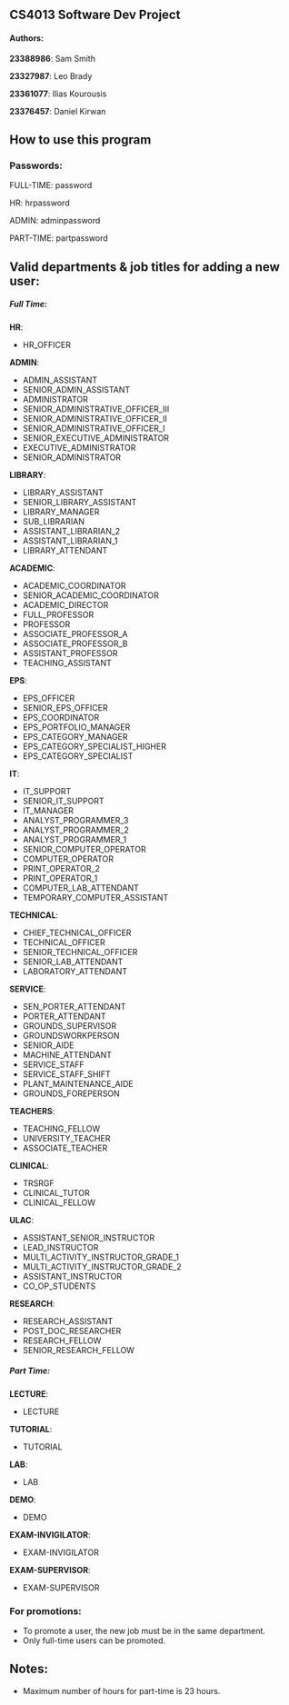 ## CS4013 Software Dev Project

#### Authors:

**23388986**: Sam Smith

**23327987**: Leo Brady

**23361077**: Ilias Kourousis

**23376457**: Daniel Kirwan

## How to use this program
### Passwords:
FULL-TIME: password

HR: hrpassword

ADMIN: adminpassword

PART-TIME: partpassword

## Valid departments & job titles for adding a new user:
##### Full Time:
**HR**:
- HR_OFFICER

**ADMIN**:
- ADMIN_ASSISTANT
- SENIOR_ADMIN_ASSISTANT
- ADMINISTRATOR
- SENIOR_ADMINISTRATIVE_OFFICER_III
- SENIOR_ADMINISTRATIVE_OFFICER_II
- SENIOR_ADMINISTRATIVE_OFFICER_I
- SENIOR_EXECUTIVE_ADMINISTRATOR
- EXECUTIVE_ADMINISTRATOR
- SENIOR_ADMINISTRATOR

**LIBRARY**:
- LIBRARY_ASSISTANT
- SENIOR_LIBRARY_ASSISTANT
- LIBRARY_MANAGER
- SUB_LIBRARIAN
- ASSISTANT_LIBRARIAN_2
- ASSISTANT_LIBRARIAN_1
- LIBRARY_ATTENDANT

**ACADEMIC**:
- ACADEMIC_COORDINATOR
- SENIOR_ACADEMIC_COORDINATOR
- ACADEMIC_DIRECTOR
- FULL_PROFESSOR
- PROFESSOR
- ASSOCIATE_PROFESSOR_A
- ASSOCIATE_PROFESSOR_B
- ASSISTANT_PROFESSOR
- TEACHING_ASSISTANT

**EPS**:
- EPS_OFFICER
- SENIOR_EPS_OFFICER
- EPS_COORDINATOR
- EPS_PORTFOLIO_MANAGER
- EPS_CATEGORY_MANAGER
- EPS_CATEGORY_SPECIALIST_HIGHER
- EPS_CATEGORY_SPECIALIST

**IT**:
- IT_SUPPORT
- SENIOR_IT_SUPPORT
- IT_MANAGER
- ANALYST_PROGRAMMER_3
- ANALYST_PROGRAMMER_2
- ANALYST_PROGRAMMER_1
- SENIOR_COMPUTER_OPERATOR
- COMPUTER_OPERATOR
- PRINT_OPERATOR_2
- PRINT_OPERATOR_1
- COMPUTER_LAB_ATTENDANT
- TEMPORARY_COMPUTER_ASSISTANT

**TECHNICAL**:
- CHIEF_TECHNICAL_OFFICER
- TECHNICAL_OFFICER
- SENIOR_TECHNICAL_OFFICER
- SENIOR_LAB_ATTENDANT
- LABORATORY_ATTENDANT

**SERVICE**:
- SEN_PORTER_ATTENDANT
- PORTER_ATTENDANT
- GROUNDS_SUPERVISOR
- GROUNDSWORKPERSON
- SENIOR_AIDE
- MACHINE_ATTENDANT
- SERVICE_STAFF
- SERVICE_STAFF_SHIFT
- PLANT_MAINTENANCE_AIDE
- GROUNDS_FOREPERSON

**TEACHERS**:
- TEACHING_FELLOW
- UNIVERSITY_TEACHER
- ASSOCIATE_TEACHER

**CLINICAL**:
- TRSRGF
- CLINICAL_TUTOR
- CLINICAL_FELLOW

**ULAC**:
- ASSISTANT_SENIOR_INSTRUCTOR
- LEAD_INSTRUCTOR
- MULTI_ACTIVITY_INSTRUCTOR_GRADE_1
- MULTI_ACTIVITY_INSTRUCTOR_GRADE_2
- ASSISTANT_INSTRUCTOR
- CO_OP_STUDENTS

**RESEARCH**:
- RESEARCH_ASSISTANT
- POST_DOC_RESEARCHER
- RESEARCH_FELLOW
- SENIOR_RESEARCH_FELLOW

##### Part Time:
**LECTURE**:
- LECTURE

**TUTORIAL**:
- TUTORIAL

**LAB**:
- LAB

**DEMO**:
- DEMO

**EXAM-INVIGILATOR**:
- EXAM-INVIGILATOR

**EXAM-SUPERVISOR**:
- EXAM-SUPERVISOR

### For promotions:
- To promote a user, the new job must be in the same department.
- Only full-time users can be promoted.

## Notes:
- Maximum number of hours for part-time is 23 hours.
